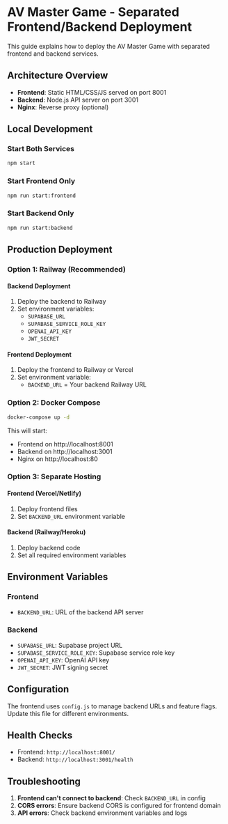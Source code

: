 # AV Master Game - Separated Frontend/Backend Deployment

This guide explains how to deploy the AV Master Game with separated frontend and backend services.

## Architecture Overview

- **Frontend**: Static HTML/CSS/JS served on port 8001
- **Backend**: Node.js API server on port 3001
- **Nginx**: Reverse proxy (optional)

## Local Development

### Start Both Services
```bash
npm start
```

### Start Frontend Only
```bash
npm run start:frontend
```

### Start Backend Only
```bash
npm run start:backend
```

## Production Deployment

### Option 1: Railway (Recommended)

#### Backend Deployment
1. Deploy the backend to Railway
2. Set environment variables:
   - `SUPABASE_URL`
   - `SUPABASE_SERVICE_ROLE_KEY`
   - `OPENAI_API_KEY`
   - `JWT_SECRET`

#### Frontend Deployment
1. Deploy the frontend to Railway or Vercel
2. Set environment variable:
   - `BACKEND_URL` = Your backend Railway URL

### Option 2: Docker Compose

```bash
docker-compose up -d
```

This will start:
- Frontend on http://localhost:8001
- Backend on http://localhost:3001
- Nginx on http://localhost:80

### Option 3: Separate Hosting

#### Frontend (Vercel/Netlify)
1. Deploy frontend files
2. Set `BACKEND_URL` environment variable

#### Backend (Railway/Heroku)
1. Deploy backend code
2. Set all required environment variables

## Environment Variables

### Frontend
- `BACKEND_URL`: URL of the backend API server

### Backend
- `SUPABASE_URL`: Supabase project URL
- `SUPABASE_SERVICE_ROLE_KEY`: Supabase service role key
- `OPENAI_API_KEY`: OpenAI API key
- `JWT_SECRET`: JWT signing secret

## Configuration

The frontend uses `config.js` to manage backend URLs and feature flags. Update this file for different environments.

## Health Checks

- Frontend: `http://localhost:8001/`
- Backend: `http://localhost:3001/health`

## Troubleshooting

1. **Frontend can't connect to backend**: Check `BACKEND_URL` in config
2. **CORS errors**: Ensure backend CORS is configured for frontend domain
3. **API errors**: Check backend environment variables and logs

